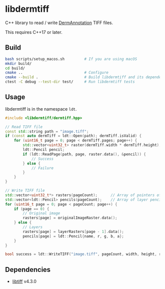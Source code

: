 # libdermtiff

C++ library to read / write [DermAnnotation](https://kondoa9.github.io/DermAnnotation/) TIFF files.

This requires C++17 or later.

## Build

```sh
bash scripts/setup_macos.sh         # If you are using macOS
mkdir build/
cd build/
cmake ..                            # Configure
cmake --build .                     # Build libdermtiff and its dependencies
ctest -C debug --test-dir test/     # Run libdermtiff tests
```

## Usage

libdermtiff is in the namespace `ldt`.

```c++
#include <libdermtiff/dermtiff.hpp>

// Read TIFF file
const std::string path = "image.tiff";
if (const auto dermTiff = ldt::Open(path); dermTiff.isValid) {
    for (uint16_t page = 0; page < dermTiff.pages; page++) {
        std::vector<uint32_t> raster(dermTiff.width * dermTiff.height);
        ldt::Pencil pencil;
        if (ldt::ReadPage(path, page, raster.data(), &pencil)) {
            // Success
        } else {
            // Failure
        }
    }
}

// Write TIFF file
std::vector<uint32_t*> rasters(pageCount);      // Array of pointers of image data
std::vector<ldt::Pencil> pencils(pageCount);    // Array of layer pencils
for (uint16_t page = 0; page < pageCount; page++) {
    if (page == 0) {
        // Original image
        rasters[page] = originalImageRaster.data();
    } else {
        // Layers
        rasters[page] = layerRasters[page - 1].data();
        pencils[page] = ldt::Pencil{name, r, g, b, a};
    }
}

bool success = ldt::WriteTIFF("image.tiff", pageCount, width, height, rasters.data(), pencils.data());
```

## Dependencies

- [libtiff](https://gitlab.com/libtiff/libtiff) v4.3.0
